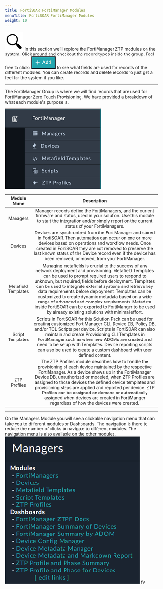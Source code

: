```yaml
---
title: FortiSOAR FortiManager Modules
menuTitle: FortiSOAR FortiManager Modules
weight: 10
---
```


![search_icon](mag_glass.svg)
In this section we’ll explore the FortiManager ZTP modules on the system. Click around and checkout the record types inside the group. Feel free to click: ![Add button](add.png?classes=inline) to see what fields are used for records of the different modules. You can create records and delete records to just get a feel for the system if you like.

---
The FortiManager Group is where we will find records that are used for FortiManager Zero Touch Provisioning. We have provided a breakdown of what each module's purpose is.

![FortiManager dropdown](ZTP_modules.png?height=300px)

|     Module Name     |                                                                                                                                                                                                                                                                              Description                                                                                                                                                                                                                                                                              |
|:-------------------:|:---------------------------------------------------------------------------------------------------------------------------------------------------------------------------------------------------------------------------------------------------------------------------------------------------------------------------------------------------------------------------------------------------------------------------------------------------------------------------------------------------------------------------------------------------------------------:|
|      Managers       |                                                                                                                                                                           Manager records define the FortiManagers, and the current firmware and status, used in your solution. Use this module to start the integration and/or simply report on the current status of your FortiManagers.                                                                                                                                                                            |
|       Devices       |                                                                                                             Devices are synchronized from the FortiManager and stored in FortiSOAR. Then automation can occur on one or more devices based on operations and workflow needs. Once created in FortiSOAR they are not removed to preserve the last known status of the Device record even if the device has been removed, or moved, from your FortiManager.                                                                                                             |
| Metafield Templates | Managing metafields is crucial to the success of any network deployment and provisioning. Metafield Templates can be used to prompt required users to respond to unknown, but required, fields before deployment. Templates can be used to integrate external systems and retrieve key data requirements before deployment. Templates can be customized to create dynamic metadata based on a wide range of advanced and complex requirements. Metadata inside FortiSOAR can be exported to FortiManger to be used by already existing solutions with minimal effort. |
|  Script Templates   |                                                                     Scripts in FortiSOAR for this Solution Pack can be used for creating customized FortiManager CLI, Device DB, Policy DB, and/or TCL Scripts per device. Scripts in FortiSOAR can also maintain and create Provisioning CLI Templates in FortiManager such as when new ADOMs are created and need to be setup with Templates. Device reporting scripts can also be used to create a custom dashboard with user defined content.                                                                     |
|    ZTP Profiles     |                                 The ZTP Profiles module describes how to handle the provisioning of each device maintained by the respective FortiManager. As a device shows up in the FortiManager Device DB, unauthorized or modeled, when ZTP Profiles are assigned to those devices the defined device templates and provisioning steps are applied and reported per device. ZTP Profiles can be assigned on demand or automatically assigned when devices are created in FortiManger regardless of how the devices were created.                                 |

---
On the Managers Module you will see a clickable navigation menu that can take you to different modules or Dashboards. The navigation is there to reduce the number of clicks to navigate to different modules. The navigation menu is also available on the other modules.
![navigation bookmark](navigation.png?height=300px)
fv